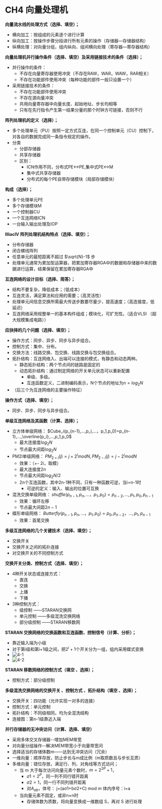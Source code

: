 # CH4 向量处理机

**向量流水线的处理方式（选择、填空）；**
- 横向加工：按组成的元素逐个进行计算
- 纵向加工：按操作步骤分段进行所有元素的操作（存储器—存储器结构）
- 纵横处理：对向量分组，组内纵向、组间横向处理（寄存器—寄存器结构）

**向量处理机并行操作条件（选择、填空）及采用链接技术的条件（选择）；**
- 并行操作的条件：
	- 不存在向量寄存器使用冲突（不存在RAW，WAR，WAW，RAR相关）
	- 不存在功能部件使用冲突（每种功能的部件一般只设置一个）
- 采用链接技术的条件：
	- 不存在功能部件使用冲突
	- 不存在源向量冲突
	- 共用向量寄存器中向量长度、起始地址、步长均相等
	- 只有在先行指令产生第一结果分量的那个时钟方可链接，否则不行

**阵列处理机的定义（选择）；**
- 多个处理单元（PU）按照一定方式互连，在同一个控制单元（CU）控制下，对各自的数据完成同一条指令规定的操作。
- 分类
	- 分部存储器
	- 共享存储器
	- 区别：
		- ICN作用不同，分布式PE<->PE,集中式PE<->M
		- 集中式共享存储器
		- 分布式的每个PE自带存储模块（局部存储模块）	

**构成（选择）；**
- 多个处理单元PE
- 多个存储模块M
- 一个控制器CU
- 一个互连网络ICN
- 一台输入输出处理及IOP

**IlliacIV 阵列处理机结构特点（选择、填空）；**
- 分布存储器
- 闭合螺线阵列
- 任意单元的最短距离不超过 $\sqrt{N}-1$ 步
- 处理单元通常为累加型运算器，把累加寄存器RGA中的数据和存储器中来的数据进行运算，结果保留在累加寄存器RGA中

**互连网络的设计目标（选择、简答）；**
- 结构不要复杂，降低成本；（低成本）
- 互连灵活，满足算法和应用的需要；（高灵活性）
- 处理单元间信息交换所需最大传送步数要尽量少，提高速度；（高连接度，低延迟）
- 互连网络采用规整单一的基本构件组成；模块化，可扩充性。（适合VLSI （超大规模集成电路））

**应抉择的几个问题（选择、填空）；**

- 操作方式：同步、异步、同步与异步组合。
- 控制方式：集中、分布。
- 交换方法：线路交换、包交换、线路交换与包交换组合。
- 拓扑结构：互连网络入、出端可以连接的模式，有静态和动态两种。
	- 静态拓扑结构：两个节点间的链路是固定的
	- 动态拓扑结构：通过制定网络的开关单元状态可以重新配置
		- 单级、多级。
		- 互连函数定义，二进制编码表示，N个节点的地址为$n=log_{2}N$
- （后三个为互连网络的主要操作特征）

**操作方式（选择、填空）；**
- 同步、异步、同步与异步组合。
 
**单级互连网络及其函数（计算、选择）；**

- 立方体单级网络： $Cube_i(p_{n-1},...,p_i,...，p_1,p_0)=p_{n-1},...,\overline{p_i},...,p_1,p_0$
	- 最大连接度$log_{2}N$
	- 节点最大间距$log_{2}N$
- PM2I单级网络： $PM_{2+i}(j)=j+2^imod{N},PM_{2-i}(j)=j-2^imod{N}$
	- 效果：（+- 2i，取模）
	- 最大连接度$2n$
	- 节点最大间距$log_{2}N/2$
	- 2n个互连函数，其中2n-1种不同，只有一种函数可逆，当i=n-1时
		- 可逆的定义：输入、输出的位置可互换
- 混洗交换单级网络： $shuffle(p_{n-1},p_n,...，p_1,p_0)=p_{n-2},...,p_1,p_0,p_{n-1}$
	- 效果：循环左移
	- 节点最大间距$2n-1$
- 蝶形单级网络： $Butterfly(p_{n-1},p_n,...，p_1,p_0)=p_{0},p_{n-2}，...,p_1,p_{n-1}$
	- 效果：首尾交换

**多级互连网络的几个关键技术（选择、填空）；**
- 交换开关
- 交换开关之间的拓扑连接
- 对交换开关的不同控制方式

**交换开关分类、控制方式（选择、填空）；**
- 4种开关状态或连接方式：
	- 直连
	- 交换
	- 上播
	- 下播
- 3种控制方式：
	- 级控制 ——STARAN交换网
	- 单元控制 ——多级混洗交换网络
	- 部分级控制 ——STARAN移数网

**STARAN 交换网络的交换函数和互连函数、控制信号（计算、分析）；**

- 靠近输入端为小级
- 对于第i级和第i+1级之间，把$2^i+1$个开关分为一组，组内采用蝶式变换
- ![4-1](pic/4-1.jpg)
- ![4-2](pic/4-2.jpg)

**STARAN 移数网络的控制方式（填空 、选择）；**
- 控制方式：部分级控制

**多级混洗交换网络的交换开关 、控制方式 、拓扑结构（填空 、选择）；**

- 交换开关：四功能（允许实现一对多的连接）
- 控制方式：单元控制
- 拓扑结构：不同级相同，均为全混洗结构
- 连接图：第n-1级靠近入端

**并行存储器的无冲突访问（计算、选择、填空）**
- 采用多体交叉存储器--增加MEM带宽
- 对向量分组操作--解决MEM带宽小于向量带宽问
- 选择适当的存储体数m——达到无冲突访问（冗余）
- 一维向量：顺序存放，防止步长与m成比例（m取质数且与步长互质）
- 多维向量：错位存放，满足行、列、对角线等方式访问；
 	- 当 m 大于每次访问向量元素个数时，$m=2^{2P}+1$，
		- $σ1=2^P$，同一列不同行错开距离
		- $σ2=1$，同一行不同列错开距离
		- 对$A_{ab}$，体号： j=(aσ1+bσ2+C) mod m 体内序号：i=a
	- 当向量元素不固定，或非n×n时
		- 存储体数为质数，将向量变换成一维数组 S，再对 S 进行处理